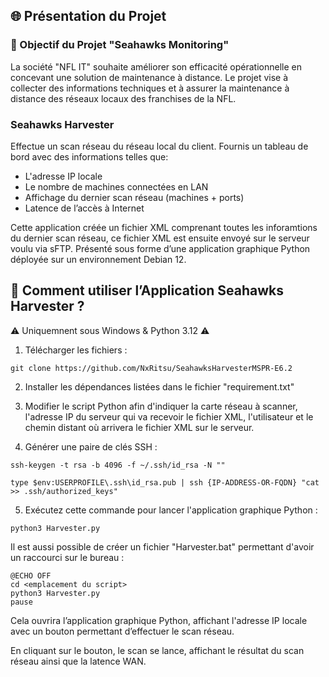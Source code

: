 ## 🌐 Présentation du Projet

### 🎯 Objectif du Projet "Seahawks Monitoring"

La société "NFL IT" souhaite améliorer son efficacité opérationnelle en concevant une solution de maintenance à distance. Le projet vise à collecter des informations techniques et à assurer la maintenance à distance des réseaux locaux des franchises de la NFL.

### Seahawks Harvester

Effectue un scan réseau du réseau local du client.
Fournis un tableau de bord avec des informations telles que:
* L'adresse IP locale
* Le nombre de machines connectées en LAN
* Affichage du dernier scan réseau (machines + ports)
* Latence de l’accès à Internet
  
Cette application créée un fichier XML comprenant toutes les inforamtions du dernier scan réseau, ce fichier XML est ensuite envoyé sur le serveur voulu via sFTP.
Présenté sous forme d’une application graphique Python déployée sur un environnement Debian 12.
 
## 🚀 Comment utiliser l’Application Seahawks Harvester ?

⚠️ Uniquemnent sous Windows & Python 3.12 ⚠️

1. Télécharger les fichiers :

```
git clone https://github.com/NxRitsu/SeahawksHarvesterMSPR-E6.2
```

2. Installer les dépendances listées dans le fichier "requirement.txt"

3. Modifier le script Python afin d'indiquer la carte réseau à scanner, l'adresse IP du serveur qui va recevoir le fichier XML, l'utilisateur et le chemin distant où arrivera le fichier XML sur le serveur.

4. Générer une paire de clés SSH :
```
ssh-keygen -t rsa -b 4096 -f ~/.ssh/id_rsa -N ""
```
```
type $env:USERPROFILE\.ssh\id_rsa.pub | ssh {IP-ADDRESS-OR-FQDN} "cat >> .ssh/authorized_keys"
```

5. Exécutez cette commande pour lancer l'application graphique Python :

```
python3 Harvester.py
```
Il est aussi possible de créer un fichier "Harvester.bat" permettant d'avoir un raccourci sur le bureau : 

```
@ECHO OFF
cd <emplacement du script>
python3 Harvester.py
pause
```

Cela ouvrira l’application graphique Python, affichant l'adresse IP locale avec un bouton permettant d’effectuer le scan réseau.

En cliquant sur le bouton, le scan se lance, affichant le résultat du scan réseau ainsi que la latence WAN.
